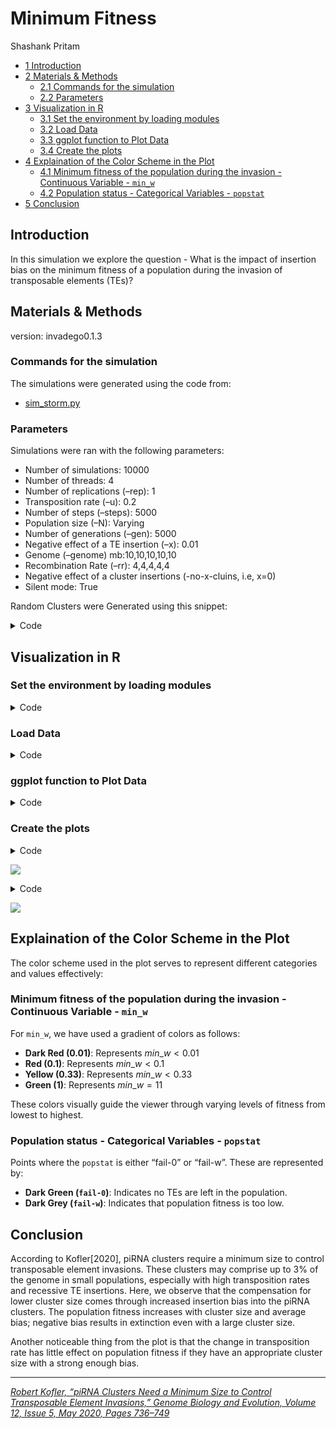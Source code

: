 # Minimum Fitness
Shashank Pritam

- [<span class="toc-section-number">1</span>
  Introduction](#introduction)
- [<span class="toc-section-number">2</span> Materials &
  Methods](#materials-methods)
  - [<span class="toc-section-number">2.1</span> Commands for the
    simulation](#commands-for-the-simulation)
  - [<span class="toc-section-number">2.2</span>
    Parameters](#parameters)
- [<span class="toc-section-number">3</span> Visualization in
  R](#visualization-in-r)
  - [<span class="toc-section-number">3.1</span> Set the environment by
    loading modules](#set-the-environment-by-loading-modules)
  - [<span class="toc-section-number">3.2</span> Load Data](#load-data)
  - [<span class="toc-section-number">3.3</span> ggplot function to Plot
    Data](#ggplot-function-to-plot-data)
  - [<span class="toc-section-number">3.4</span> Create the
    plots](#create-the-plots)
- [<span class="toc-section-number">4</span> Explaination of the Color
  Scheme in the Plot](#explaination-of-the-color-scheme-in-the-plot)
  - [<span class="toc-section-number">4.1</span> Minimum fitness of the
    population during the invasion - Continuous Variable -
    `min_w`](#minimum-fitness-of-the-population-during-the-invasion---continuous-variable---min_w)
  - [<span class="toc-section-number">4.2</span> Population status -
    Categorical Variables -
    `popstat`](#population-status---categorical-variables---popstat)
- [<span class="toc-section-number">5</span> Conclusion](#conclusion)

## Introduction

In this simulation we explore the question - What is the impact of
insertion bias on the minimum fitness of a population during the
invasion of transposable elements (TEs)?

## Materials & Methods

version: invadego0.1.3

### Commands for the simulation

The simulations were generated using the code from:

- [sim_storm.py](./Simulation-Results_Files/simulation_storm/minfit/sim_storm.py)

### Parameters

Simulations were ran with the following parameters:

- Number of simulations: 10000
- Number of threads: 4
- Number of replications (–rep): 1
- Transposition rate (–u): 0.2
- Number of steps (–steps): 5000
- Population size (–N): Varying
- Number of generations (–gen): 5000
- Negative effect of a TE insertion (–x): 0.01
- Genome (–genome) mb:10,10,10,10,10
- Recombination Rate (–rr): 4,4,4,4,4
- Negative effect of a cluster insertions (-no-x-cluins, i.e, x=0)
- Silent mode: True

Random Clusters were Generated using this snippet:

<details>
<summary>Code</summary>

``` python
def get_rand_clusters(): 
    lower_limit = 0  # Lower bound
    upper_limit = math.log10(1e+7)  # Upper bound
    r = math.floor(10**random.uniform(lower_limit, upper_limit))
    return f"{r},{r},{r},{r},{r}"
```

</details>

## Visualization in R

### Set the environment by loading modules

<details>
<summary>Code</summary>

``` r
library(tidyverse)
library(ggplot2)
theme_set(theme_bw())
```

</details>

### Load Data

<details>
<summary>Code</summary>

``` r
load_data <- function(folder_path, u_value) {
  column_names <- c("rep", "gen", "popstat", "spacer_1", "fwte", "avw", "min_w", "avtes", "avpopfreq", "fixed", "spacer_2", "phase", "fwcli", "avcli", "fixcli", "spacer_3", "avbias", "3tot", "3cluster", "spacer_4", "sampleid")
  
  df <- read_delim(folder_path, delim='\t', col_names = column_names, show_col_types = FALSE)
  numeric_columns <- c("rep", "gen", "fwte", "avw", "min_w", "avtes", "avpopfreq", "fixed", "fwcli", "avcli", "fixcli", "avbias", "sampleid")
  df[numeric_columns] <- lapply(df[numeric_columns], as.numeric)
  df_gen_not0 <- df %>% filter(gen != 0)
  df_gen_0 <- df %>% filter(gen == 0)
  
  
  #### Join dataframes
  df_final <- left_join(df_gen_not0, df_gen_0, by = "rep", suffix = c("", "_from_gen0"))
  columns_to_fill <- c("popstat", "avbias", "sampleid", "min_w")
  for (col in columns_to_fill) {
    df_final[[col]] <- ifelse(is.na(df_final[[col]]), df_final[[paste(col, "_from_gen0", sep = "")]], df_final[[col]])
  }
  
  #### Keep only the necessary columns
  df_final <- select(df_final, rep, popstat, avbias, sampleid, min_w)
  
  # Calculate sampleid_percent
  df_final$sampleid_percent <- (df_final$sampleid / 10000000) * 100
  
  # Filter out fail-0 and fail-w
  df_filtered = df_final %>% filter(!popstat %in% c("fail-0", "fail-w"))
  
  # Add a new column for transposition rate
  df_final$u <- u_value
  
  # Also add the 'u' column to df_filtered
  df_filtered$u <- u_value
  
  return(list(df_final = df_final, df_filtered = df_filtered))
}

# Load Data from Different Folders
df1 <- load_data('Simulation-Results_Files/simulation_storm/minfit/13thSep23at104054PM/combined.txt', 0.02)
df2 <- load_data('Simulation-Results_Files/simulation_storm/minfit/14thSep23at113630PM/combined.txt', 0.01)
```

</details>

### ggplot function to Plot Data

<details>
<summary>Code</summary>

``` r
plot_data <- function(df_list) {
  df_final = df_list$df_final
  df_filtered = df_list$df_filtered
  breaks <- c(0.01, 0.1, 0.33, 0.66, 1)
  colors <- c("darkred", "red", "yellow", "lightgreen", "green")
  plot <- ggplot(df_filtered, aes(x = sampleid_percent, y = avbias, color = min_w)) +
    geom_point(alpha = 0.7, size = 0.8) +
    geom_point(data = df_final %>% filter(popstat == "fail-0"), aes(x = sampleid_percent, y = avbias), color = "darkgreen", alpha = 0.7, size = 0.8) +
    geom_point(data = df_final %>% filter(popstat == "fail-w"), aes(x = sampleid_percent, y = avbias), color = "darkgrey", alpha = 0.3, size = 0.75) +
    ylab("Average Bias in TE Insertion") +
    xlab("Cluster Size (% of 10 Mb Genome)") +
    labs(
      title = "Cluster Size (% of 10 Mb Genome) vs Average Bias",
      subtitle = paste("Minimum Fitness by Color | Transposition rate (–u):", unique(df_final$u))
    ) +
    scale_color_gradientn(
      name = "Minimum Fitness of the Population",
      breaks = breaks,
      colors = colors
    ) +
    scale_x_log10(
      breaks = c(0.001, 0.01, 0.1, 1, 10),
      labels = c("0.001%", "0.01%", "0.1%", "1%", "10%")
    ) +
    theme_minimal() +
    theme(
      legend.position = "bottom",
      panel.background = element_rect(fill = "grey90")
    ) 
  
  return(plot)
}
```

</details>

### Create the plots

<details>
<summary>Code</summary>

``` r
# Save the final plots
plot1 <- plot_data(df1)
ggsave(filename = "images/minimum_fitness_u01.jpg", plot = plot1, width = 10, height = 6)
plot1
```

</details>

![](Minimum_Fitness_files/figure-commonmark/unnamed-chunk-5-1.png)

<details>
<summary>Code</summary>

``` r
plot2 <- plot_data(df2)
ggsave(filename = "images/minimum_fitness_u02.jpg", plot = plot2, width = 10, height = 6)
plot2
```

</details>

![](Minimum_Fitness_files/figure-commonmark/unnamed-chunk-5-2.png)

## Explaination of the Color Scheme in the Plot

The color scheme used in the plot serves to represent different
categories and values effectively:

### Minimum fitness of the population during the invasion - Continuous Variable - `min_w`

For `min_w`, we have used a gradient of colors as follows:

- **Dark Red (0.01)**: Represents $min\_w < 0.01$
- **Red (0.1)**: Represents $min\_w < 0.1$
- **Yellow (0.33)**: Represents $min\_w < 0.33$
- **Green (1)**: Represents $min\_w = 11$

These colors visually guide the viewer through varying levels of fitness
from lowest to highest.

### Population status - Categorical Variables - `popstat`

Points where the `popstat` is either “fail-0” or “fail-w”. These are
represented by:

- **Dark Green (`fail-0`)**: Indicates no TEs are left in the
  population.
- **Dark Grey (`fail-w`)**: Indicates that population fitness is too
  low.

## Conclusion

According to Kofler\[2020\], piRNA clusters require a minimum size to
control transposable element invasions. These clusters may comprise up
to 3% of the genome in small populations, especially with high
transposition rates and recessive TE insertions. Here, we observe that
the compensation for lower cluster size comes through increased
insertion bias into the piRNA clusters. The population fitness increases
with cluster size and average bias; negative bias results in extinction
even with a large cluster size.

Another noticeable thing from the plot is that the change in
transposition rate has little effect on population fitness if they have
an appropriate cluster size with a strong enough bias.

------------------------------------------------------------------------

<cite><a href="https://doi.org/10.1093/gbe/evaa064">Robert Kofler,
“piRNA Clusters Need a Minimum Size to Control Transposable Element
Invasions,” Genome Biology and Evolution, Volume 12, Issue 5, May 2020,
Pages 736–749</a></cite>

